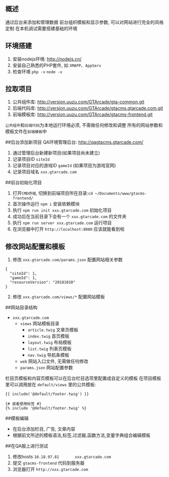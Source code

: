 ## 概述
通过后台来添加和管理数据
前台组织模板和显示参数, 可以对网站进行完全的风格定制
在本机调试需要搭建基础的环境

## 环境搭建
1. 安装nodejs环境:	http://nodejs.cn/
2. 安装自己熟悉的PHP套件, 如 `XMAPP`、`AppServ`
3. 检查环境 `php -v`  `node -v`

## 拉取项目
1. 公共组件库:	http://version.uuzu.com/GTArcade/gta-common.git
2. 后端代码库:  http://version.uuzu.com/GTArcade/gtacms.gtarcade.com.git
3. 前端模板库:	http://version.uuzu.com/GTArcade/gtacms-frontend.git

`公共组件`和`后端代码`为本地运行环境必须, 不需做任何修改和调整
所有的网站参数和模板文件在`前端模板`中

##后台添加新项目
QA环境管理后台: http://qagtacms.gtarcade.com/

1. 通过管理后台新建新项目(如果项目尚未建立)
2. 记录项目ID `siteId`
3. 记录项目对应的游戏ID `gameId` (如果项目为游戏官网)
4. 记录项目域名 `xxx.gtarcade.com`

##前台初始化项目
1. 打开`CMD终端`, 切换到前端项目所在目录:`cd ~/Documents/www/gtacms-frontend/`
2. 首次操作运行 `npm i` 安装依赖模块
3. 执行 `npm run init xxx.gtarcade.com` 初始化项目
4. 成功后在当前目录下会有一个 `xxx.gtarcade.com` 的文件夹
5. 执行 `npm run server xxx.gtarcade.com` 运行项目
6. 在浏览器中打开 `http://localhost:8080` 应该就能看到啦

## 修改网站配置和模板
1. 修改 `xxx.gtarcade.com/params.json` 配置网站相关参数
```
{
  "siteId": 1,
  "gameId": 1,
  "resourceVersion": "20181010"
}
```
2. 修改 `xxx.gtarcade.com/views/*` 配置网站模板



##网站目录结构
- `xxx.gtarcade.com` 
	- `views`	网站模板目录
		- `article.twig`	文章页模板
		- `index.twig`	首页模板
		- `layout.twig`	布局模板
		- `list.twig`		列表页模板
		- `nav.twig`	导航条模板
	- `web`		网站入口文件, 无需做任何修改
	- `params.json`		网站配置参数
	
栏目页模板和内容页模板可以在后台栏目选项里配置成自定义的模板
在项目模板里可以调用放在 `default/views` 里的公共模板:
```
{{ include('@default/footer.twig') }}

{# 或者使用标签 #}
{% include '@default/footer.twig' %}
```

##模板编辑
- 在后台添加栏目, 广告, 文章内容
- 根据前文所述的模板语法,标签,过滤器,函数方法,变量字典组合编辑模板

##在QA服上进行测试
1. 修改hosts `10.18.97.81       xxx.gtarcade.com`
2. 提交 `gtacms-frontend` 代码到服务器
3. 浏览器打开 `http://xxx.gtarcade.com`


